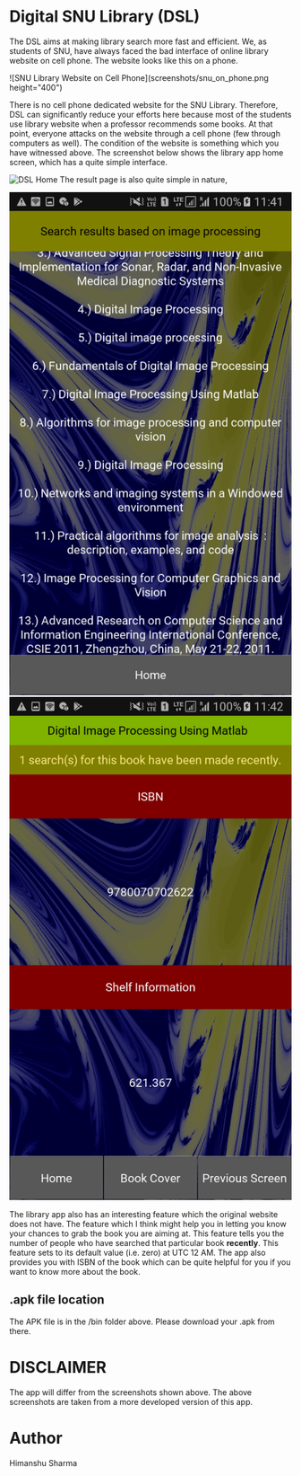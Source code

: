 # Digital SNU Library (DSL)
The DSL aims at making library search more fast and efficient. We, as students of SNU, have always faced the bad interface of online library website on cell phone. The website looks like this on a phone.

![SNU Library Website on Cell Phone](screenshots/snu_on_phone.png height="400")

There is no cell phone dedicated website for the SNU Library. Therefore, DSL can significantly reduce your efforts here because most of the students use library website when a professor recommends some books. At that point, everyone attacks on the website through a cell phone (few through computers as well). The condition of the website is something which you have witnessed above. The screenshot below shows the library app home screen, which has a quite simple interface.

![DSL Home](srceenshots/dsl_home.png?style=centerme)
The result page is also quite simple in nature,

![DSL Results](screenshots/dsl_results.png?style=centerme)
![DSL Book Results](screenshots/dsl_book.png?style=centerme)

The library app also has an interesting feature which the original website does not have. The feature which I think might help you in letting you know your chances to grab the book you are aiming at. This feature tells you the number of people who have searched that particular book **recently**. This feature sets to its default value (i.e. zero) at UTC 12 AM. The app also provides you with ISBN of the book which can be quite helpful for you if you want to know more about the book.

## .apk file location
The APK file is in the /bin folder above. Please download your .apk from there.

# DISCLAIMER
The app will differ from the screenshots shown above. The above screenshots are taken from a more developed version of this app.

# Author
Himanshu Sharma
